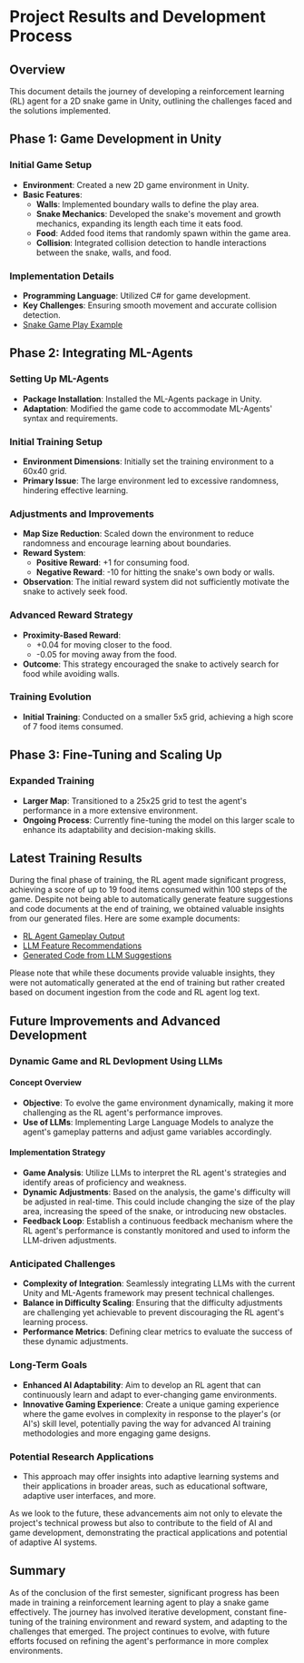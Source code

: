 # Project Results and Development Process

## Overview

This document details the journey of developing a reinforcement learning (RL) agent for a 2D snake game in Unity, outlining the challenges faced and the solutions implemented.

## Phase 1: Game Development in Unity

### Initial Game Setup
- **Environment**: Created a new 2D game environment in Unity.
- **Basic Features**:
  - **Walls**: Implemented boundary walls to define the play area.
  - **Snake Mechanics**: Developed the snake's movement and growth mechanics, expanding its length each time it eats food.
  - **Food**: Added food items that randomly spawn within the game area.
  - **Collision**: Integrated collision detection to handle interactions between the snake, walls, and food.

### Implementation Details
- **Programming Language**: Utilized C# for game development.
- **Key Challenges**: Ensuring smooth movement and accurate collision detection.
- [Snake Game Play Example](results/Snake_Example.png)

## Phase 2: Integrating ML-Agents

### Setting Up ML-Agents
- **Package Installation**: Installed the ML-Agents package in Unity.
- **Adaptation**: Modified the game code to accommodate ML-Agents' syntax and requirements.

### Initial Training Setup
- **Environment Dimensions**: Initially set the training environment to a 60x40 grid.
- **Primary Issue**: The large environment led to excessive randomness, hindering effective learning.

### Adjustments and Improvements
- **Map Size Reduction**: Scaled down the environment to reduce randomness and encourage learning about boundaries.
- **Reward System**:
  - **Positive Reward**: +1 for consuming food.
  - **Negative Reward**: -10 for hitting the snake's own body or walls.
- **Observation**: The initial reward system did not sufficiently motivate the snake to actively seek food.

### Advanced Reward Strategy
- **Proximity-Based Reward**: 
  - +0.04 for moving closer to the food.
  - -0.05 for moving away from the food.
- **Outcome**: This strategy encouraged the snake to actively search for food while avoiding walls.

### Training Evolution
- **Initial Training**: Conducted on a smaller 5x5 grid, achieving a high score of 7 food items consumed.

## Phase 3: Fine-Tuning and Scaling Up

### Expanded Training
- **Larger Map**: Transitioned to a 25x25 grid to test the agent's performance in a more extensive environment.
- **Ongoing Process**: Currently fine-tuning the model on this larger scale to enhance its adaptability and decision-making skills.

## Latest Training Results

During the final phase of training, the RL agent made significant progress, achieving a score of up to 19 food items consumed within 100 steps of the game. Despite not being able to automatically generate feature suggestions and code documents at the end of training, we obtained valuable insights from our generated files. Here are some example documents:

- [RL Agent Gameplay Output](results/SnakeGameLog_20240408_213935.txt)
- [LLM Feature Recommendations](results/SnakeGameLogRecommendation.txt)
- [Generated Code from LLM Suggestions](results/SnakeGameLogRecommendation.cs)

Please note that while these documents provide valuable insights, they were not automatically generated at the end of training but rather created based on document ingestion from the code and RL agent log text.

## Future Improvements and Advanced Development

### Dynamic Game and RL Devlopment Using LLMs

#### Concept Overview
- **Objective**: To evolve the game environment dynamically, making it more challenging as the RL agent's performance improves.
- **Use of LLMs**: Implementing Large Language Models to analyze the agent's gameplay patterns and adjust game variables accordingly.

#### Implementation Strategy
- **Game Analysis**: Utilize LLMs to interpret the RL agent's strategies and identify areas of proficiency and weakness.
- **Dynamic Adjustments**: Based on the analysis, the game's difficulty will be adjusted in real-time. This could include changing the size of the play area, increasing the speed of the snake, or introducing new obstacles.
- **Feedback Loop**: Establish a continuous feedback mechanism where the RL agent's performance is constantly monitored and used to inform the LLM-driven adjustments.

### Anticipated Challenges
- **Complexity of Integration**: Seamlessly integrating LLMs with the current Unity and ML-Agents framework may present technical challenges.
- **Balance in Difficulty Scaling**: Ensuring that the difficulty adjustments are challenging yet achievable to prevent discouraging the RL agent's learning process.
- **Performance Metrics**: Defining clear metrics to evaluate the success of these dynamic adjustments.

### Long-Term Goals
- **Enhanced AI Adaptability**: Aim to develop an RL agent that can continuously learn and adapt to ever-changing game environments.
- **Innovative Gaming Experience**: Create a unique gaming experience where the game evolves in complexity in response to the player's (or AI's) skill level, potentially paving the way for advanced AI training methodologies and more engaging game designs.

### Potential Research Applications
- This approach may offer insights into adaptive learning systems and their applications in broader areas, such as educational software, adaptive user interfaces, and more.

As we look to the future, these advancements aim not only to elevate the project's technical prowess but also to contribute to the field of AI and game development, demonstrating the practical applications and potential of adaptive AI systems.

## Summary

As of the conclusion of the first semester, significant progress has been made in training a reinforcement learning agent to play a snake game effectively. The journey has involved iterative development, constant fine-tuning of the training environment and reward system, and adapting to the challenges that emerged. The project continues to evolve, with future efforts focused on refining the agent's performance in more complex environments.
